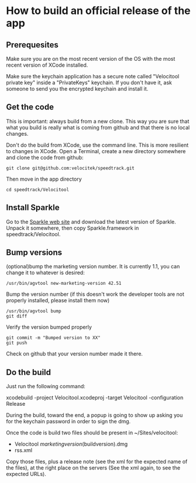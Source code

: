 How to build an official release of the app
===========================================

Prerequesites
-------------

Make sure you are on the most recent version of the OS with the most recent version of XCode installed.

Make sure the keychain application has a secure note called "Velocitool private key" inside a "PrivateKeys" keychain. If you don't have it, ask someone to send you the encrypted keychain and install it.

Get the code
------------

This is important: always build from a new clone. This way you are sure that what you build is really what is coming from github and that there is no local changes.

Don't do the build from XCode, use the command line. This is more resilient to changes in XCode. Open a Terminal, create a new directory somewhere and clone the code from github:

    git clone git@github.com:velocitek/speedtrack.git

Then move in the app directory

    cd speedtrack/Velocitool

Install Sparkle
---------------

Go to the [Sparkle web site](http://sparkle-project.org/) and download the latest version of Sparkle. Unpack it somewhere, then copy Sparkle.framework in speedtrack/Velocitool.

Bump versions
-------------

(optional)bump the marketing version number. It is currently 1.1, you can change it to whatever is desired:

    /usr/bin/agvtool new-marketing-version 42.51

Bump the version number (if this doesn't work the developer tools are not properly installed, please install them now)

    /usr/bin/agvtool bump
    git diff

Verify the version bumped properly

    git commit -m "Bumped version to XX"
    git push

Check on github that your version number made it there.


Do the build
------------

Just run the following command:

   xcodebuild -project Velocitool.xcodeproj -target Velocitool -configuration Release

During the build, toward the end, a popup is going to show up asking you for the keychain password in order to sign the dmg.

Once the code is build two files should be present in ~/Sites/velocitool:

* Velocitool $marketingversion($buildversion).dmg
* rss.xml

Copy those files, plus a release note (see the xml for the expected name of the files), at the right place on the servers (See the xml again, to see the expected URLs).









